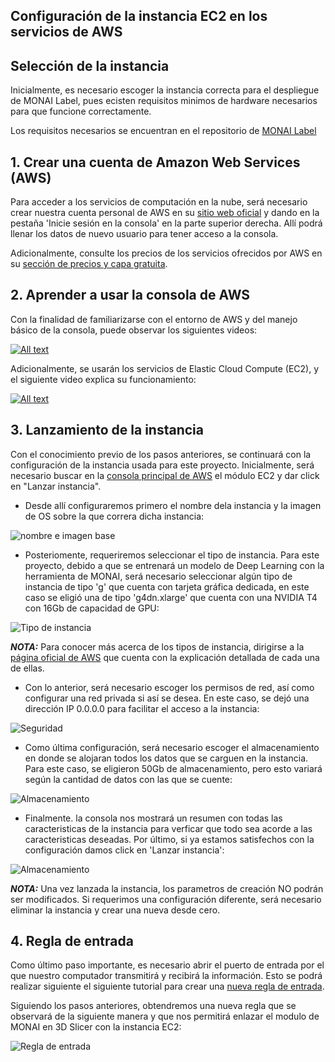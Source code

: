 ## Configuración de la instancia EC2 en los servicios de AWS
## Selección de la instancia
Inicialmente, es necesario escoger la instancia correcta para el despliegue de MONAI Label, pues ecisten requisitos minimos de hardware necesarios para que funcione correctamente.

Los requisitos necesarios se encuentran en el repositorio de [MONAI Label](https://github.com/Project-MONAI/MONAILabel) 

## 1. Crear una cuenta de Amazon Web Services (AWS)

Para acceder a los servicios de computación en la nube, será necesario crear nuestra cuenta personal de AWS en su [sitio web oficial](https://aws.amazon.com/es/) y dando en la pestaña 'Inicie sesión en la consola' en la parte superior derecha. Allí podrá llenar los datos de nuevo usuario para tener acceso a la consola.

Adicionalmente, consulte los precios de los servicios ofrecidos por AWS en su [sección de precios y capa gratuita](https://aws.amazon.com/es/free/?all-free-tier.sort-by=item.additionalFields.SortRank&all-free-tier.sort-order=asc&awsf.Free%20Tier%20Types=*all&awsf.Free%20Tier%20Categories=categories%23desktop-app-streaming).

## 2. Aprender a usar la consola de AWS

Con la finalidad de familiarizarse con el entorno de AWS y del manejo básico de la consola, puede observar los siguientes videos:

[![All text](https://img.youtube.com/vi/4TJN_YWHk6E/0.jpg)](https://www.youtube.com/watch?v=4TJN_YWHk6E)

Adicionalmente, se usarán los servicios de Elastic Cloud Compute (EC2), y el siguiente video explica su funcionamiento:

[![All text](https://img.youtube.com/vi/esafjvnPUZA/0.jpg)](https://www.youtube.com/watch?v=esafjvnPUZA)

## 3. Lanzamiento de la instancia

Con el conocimiento previo de los pasos anteriores, se continuará con la configuración de la instancia usada para este proyecto. Inicialmente, será necesario buscar en la [consola principal de AWS](https://us-east-1.console.aws.amazon.com/console/home?region=us-east-1) el módulo EC2 y dar click en "Lanzar instancia".

- Desde allí configuraremos primero el nombre dela instancia y la imagen de OS sobre la que correra dicha instancia:

![nombre e imagen base](https://github.com/doviedob/CardioAR3D/blob/main/Images/nombre%20y%20plantilla.png)

- Posteriomente, requeriremos seleccionar el tipo de instancia. Para este proyecto, debido a que se entrenará un modelo de Deep Learning con la herramienta de MONAI, será necesario seleccionar algún tipo de instancia de tipo 'g' que cuenta con tarjeta gráfica dedicada, en este caso se eligió una de tipo 'g4dn.xlarge' que cuenta con una NVIDIA T4 con 16Gb de capacidad de GPU:

![Tipo de instancia](https://github.com/doviedob/CardioAR3D/blob/main/Images/tipo%20de%20instancia.png)

***NOTA:*** Para conocer más acerca de los tipos de instancia, dirigirse a la [página oficial de AWS](https://aws.amazon.com/es/ec2/instance-explorer/?ec2-instances-cards.sort-by=item.additionalFields.category-order&ec2-instances-cards.sort-order=desc&awsf.ec2-instances-filter-category=*all&awsf.ec2-instances-filter-processors=*all&awsf.ec2-instances-filter-accelerators=*all&awsf.ec2-instances-filter-additional-capabilities=*all&awsf.ec2-instances-filter-workload-tags=*all) que cuenta con la explicación detallada de cada una de ellas.

- Con lo anterior, será necesario escoger los permisos de red, así como configurar una red privada si así se desea. En este caso, se dejó una dirección IP 0.0.0.0 para facilitar el acceso a la instancia:

![Seguridad](https://github.com/doviedob/CardioAR3D/blob/main/Images/seguridad.png)

- Como última configuración, será necesario escoger el almacenamiento en donde se alojaran todos los datos que se carguen en la instancia. Para este caso, se eligieron 50Gb de almacenamiento, pero esto variará según la cantidad de datos con las que se cuente:

![Almacenamiento](https://github.com/doviedob/CardioAR3D/blob/main/Images/almacenamiento.png)

- Finalmente. la consola nos mostrará un resumen con todas las caracteristicas de la instancia para verficar que todo sea acorde a las caracteristicas deseadas. Por último, si ya estamos satisfechos con la configuración damos click en 'Lanzar instancia':

![Almacenamiento](https://github.com/doviedob/CardioAR3D/blob/main/Images/resumen.png)

***NOTA:*** Una vez lanzada la instancia, los parametros de creación NO podrán ser modificados. Si requerimos una configuración diferente, será necesario eliminar la instancia y crear una nueva desde cero.

## 4. Regla de entrada

Como último paso importante, es necesario abrir el puerto de entrada por el que nuestro computador transmitirá y recibirá la información. Esto se podrá realizar siguiente el siguiente tutorial para crear una [nueva regla de entrada](https://medium.com/@chiemelaumeh1/how-to-open-ports-inaws-ec2-server-68e576c641d6).

Siguiendo los pasos anteriores, obtendremos una nueva regla que se observará de la siguiente manera y que nos permitirá enlazar el modulo de MONAI en 3D Slicer con la instancia EC2:

![Regla de entrada](https://github.com/doviedob/CardioAR3D/blob/main/Images/Regla%20de%20entrada.png)

